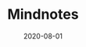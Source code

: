 ---
title: Mindnotes
description: Text-driven mind-map creation tool. Type in your thoughts on the left side and the right side renders a mind-map.
date: 2020-08-01

platforms:
 - desktop

sourceUrl: https://github.com/marcoklein/mindnotes
urls:
- url: https://mindnotes.kleinprojects.com
  text: Open App
  icon: fas fa-chalkboard
---